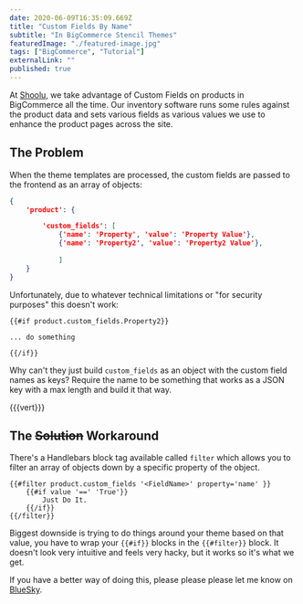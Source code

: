 ```yaml
---
date: 2020-06-09T16:35:09.669Z
title: "Custom Fields By Name"
subtitle: "In BigCommerce Stencil Themes"
featuredImage: "./featured-image.jpg"
tags: ["BigCommerce", "Tutorial"]
externalLink: ""
published: true
---
```


At [Shoolu](/portfolio/shoolu), we take advantage of Custom Fields on products in BigCommerce all the time. Our inventory software runs some rules against the product data and sets various fields as various values we use to enhance the product pages across the site.

## The Problem

When the theme templates are processed, the custom fields are passed to the frontend as an array of objects:

```json
{
    'product': {

        'custom_fields': [
            {'name': 'Property', 'value': 'Property Value'},
            {'name': 'Property2', 'value': 'Property2 Value'},
            
            ]
    }
}
```
Unfortunately, due to whatever technical limitations or "for security purposes" this doesn't work: 

```
{{#if product.custom_fields.Property2}}

... do something

{{/if}}
```

Why can't they just build `custom_fields` as an object with the custom field names as keys? Require the name to be something that works as a JSON key with a max length and build it that way. 

{{{vert}}}

## The ~~Solution~~ Workaround

There's a Handlebars block tag available called `filter` which allows you to filter an array of objects down by a specific property of the object. 

```
{{#filter product.custom_fields '<FieldName>' property='name' }}
    {{#if value '==' 'True'}}
        Just Do It.
    {{/if}}
{{/filter}}
```

Biggest downside is trying to do things around your theme based on that value, you have to wrap your `{{#if}}` blocks in the `{{#filter}}` block. It doesn't look very intuitive and feels very hacky, but it works so it's what we get. 

If you have a better way of doing this, please please please let me know on [BlueSky](https://bsky.app/profile/jackharner.com).
